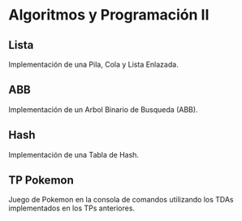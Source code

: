 # Algoritmos y Programación II

## Lista
Implementación de una Pila, Cola y Lista Enlazada.

## ABB
Implementación de un Arbol Binario de Busqueda (ABB).

## Hash
Implementación de una Tabla de Hash.

## TP Pokemon
Juego de Pokemon en la consola de comandos utilizando los TDAs implementados en los TPs anteriores.